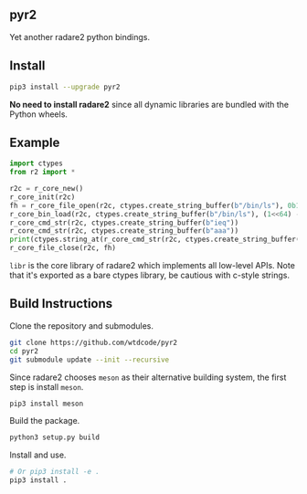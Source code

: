 ## pyr2

Yet another radare2 python bindings.

## Install

```bash
pip3 install --upgrade pyr2
```

**No need to install radare2** since all dynamic libraries are bundled with the Python wheels.

## Example

```python
import ctypes
from r2 import *

r2c = r_core_new()
r_core_init(r2c)
fh = r_core_file_open(r2c, ctypes.create_string_buffer(b"/bin/ls"), 0b101, 0)
r_core_bin_load(r2c, ctypes.create_string_buffer(b"/bin/ls"), (1<<64) - 1)
r_core_cmd_str(r2c, ctypes.create_string_buffer(b"ieq"))
r_core_cmd_str(r2c, ctypes.create_string_buffer(b"aaa"))
print(ctypes.string_at(r_core_cmd_str(r2c, ctypes.create_string_buffer(b"pdj"))))
r_core_file_close(r2c, fh)
```

`libr` is the core library of radare2 which implements all low-level APIs. Note that it's exported as a bare ctypes library, be cautious with c-style strings.

## Build Instructions

Clone the repository and submodules.

```bash
git clone https://github.com/wtdcode/pyr2
cd pyr2
git submodule update --init --recursive
```

Since radare2 chooses `meson` as their alternative building system, the first step is install `meson`.

```bash
pip3 install meson
```

Build the package.

```bash
python3 setup.py build
```

Install and use.

```bash
# Or pip3 install -e .
pip3 install .
```
